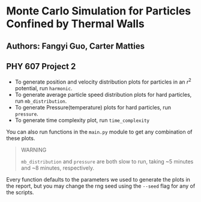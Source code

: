# Monte Carlo Simulation for Particles Confined by Thermal Walls
## Authors: Fangyi Guo, Carter Matties
## PHY 607 Project 2

 * To generate position and velocity distribution plots for particles in an $r^2$ potential, run `harmonic`.
 * To generate average particle speed distribution plots for hard particles, run `mb_distribution`.
 * To generate Pressure(temperature) plots for hard particles, run `pressure`.
 * To generate time complexity plot, run `time_complexity`
 
You can also run functions in the `main.py` module to get any combination of these plots.
 
 > WARNING
 > 
 > `mb_distribution` and `pressure` are both slow to run, taking ~5 minutes and ~8 minutes, respectively.
 
Every function defaults to the parameters we used to generate the plots in the report, but you may change the rng seed using the `--seed` flag for any of the scripts.
